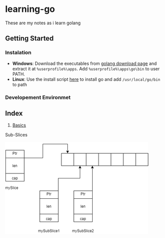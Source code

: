 # learning-go
These are my notes as i learn golang

## Getting Started
### Instalation
- **Windows**:
Download the executables from [golang download page](https://dl.google.com/go/go1.14.2.windows-amd64.zip) and extract it at `%userprofile%\apps`. Add `%userprofile%\apps\go\bin` to user PATH.
- **Linux**: Use the install script [here](./install/linux_install.sh) to install go and add `/usr/local/go/bin` to path
 
### Developement Environmet

## Index

1. [Basics](https://play.golang.org/p/ovvy2BhqHHO)


Sub-Slices

![subslices](basics/subslices.png)

